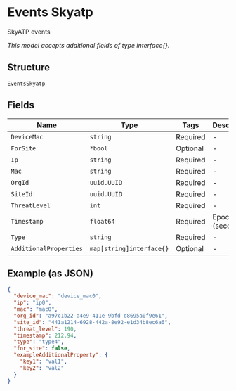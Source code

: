 
# Events Skyatp

SkyATP events

*This model accepts additional fields of type interface{}.*

## Structure

`EventsSkyatp`

## Fields

| Name | Type | Tags | Description |
|  --- | --- | --- | --- |
| `DeviceMac` | `string` | Required | - |
| `ForSite` | `*bool` | Optional | - |
| `Ip` | `string` | Required | - |
| `Mac` | `string` | Required | - |
| `OrgId` | `uuid.UUID` | Required | - |
| `SiteId` | `uuid.UUID` | Required | - |
| `ThreatLevel` | `int` | Required | - |
| `Timestamp` | `float64` | Required | Epoch (seconds) |
| `Type` | `string` | Required | - |
| `AdditionalProperties` | `map[string]interface{}` | Optional | - |

## Example (as JSON)

```json
{
  "device_mac": "device_mac0",
  "ip": "ip0",
  "mac": "mac0",
  "org_id": "a97c1b22-a4e9-411e-9bfd-d8695a0f9e61",
  "site_id": "441a1214-6928-442a-8e92-e1d34b8ec6a6",
  "threat_level": 190,
  "timestamp": 212.94,
  "type": "type4",
  "for_site": false,
  "exampleAdditionalProperty": {
    "key1": "val1",
    "key2": "val2"
  }
}
```

